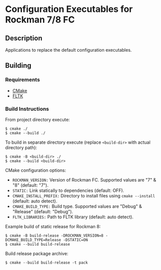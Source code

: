 
# Configuration Executables for Rockman 7/8 FC

## Description

Applications to replace the default configuration executables.

## Building

### Requirements

- [CMake](https://cmake.org/)
- [FLTK](https://fltk.org/)

### Build Instructions

From project directory execute:

```
$ cmake ./
$ cmake --build ./
```

To build in separate directory execute (replace `<build-dir>` with actual directory path):

```
$ cmake -B <build-dir> ./
$ cmake --build <build-dir>
```

CMake configuration options:

- `ROCKMAN_VERSION:` Version of Rockman FC. Supported values are "7" & "8" (default: "7").
- `STATIC:` Link statically to dependencies (default: OFF).
- `CMAKE_INSTALL_PREFIX:` Directory to install files using `cmake --install` (default: auto detect).
- `CMAKE_BUILD_TYPE:` Build type. Supported values are "Debug" & "Release" (default: "Debug").
- `FLTK_LIBRARIES:` Path to FLTK library (default: auto detect).

Example build of static release for Rockman 8:

```
$ cmake -B build-release -DROCKMAN_VERSION=8 -DCMAKE_BUILD_TYPE=Release -DSTATIC=ON
$ cmake --build build-release
```

Build release package archive:

```
$ cmake --build build-release -t pack
```
